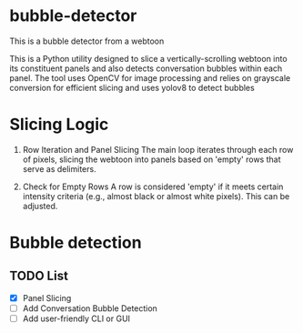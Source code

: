 # bubble-detector
This is a bubble detector from a webtoon

This is a Python utility designed to slice a vertically-scrolling webtoon into its constituent panels and  also detects conversation bubbles within each panel. The tool uses OpenCV for image processing and relies on grayscale conversion for efficient slicing and uses yolov8 to detect bubbles

# Slicing Logic

1. Row Iteration and Panel Slicing
The main loop iterates through each row of pixels, slicing the webtoon into panels based on 'empty' rows that serve as delimiters.

2. Check for Empty Rows
A row is considered 'empty' if it meets certain intensity criteria (e.g., almost black or almost white pixels). This can be adjusted.

# Bubble detection

## TODO List

- [x] Panel Slicing
- [ ] Add Conversation Bubble Detection
- [ ] Add user-friendly CLI or GUI
